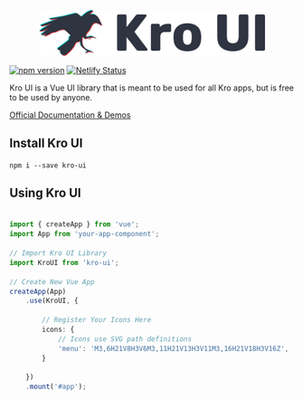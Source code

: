 <p align="center">
    <img width="400" src="./src/assets/logo.png">
</p>

[![npm version](https://badge.fury.io/js/kro-ui.svg)](https://www.npmjs.com/package/kro-ui) [![Netlify Status](https://api.netlify.com/api/v1/badges/22371d16-1732-46f6-8adc-ad72d049066f/deploy-status)](https://app.netlify.com/sites/peaceful-lamarr-c91179/deploys)

Kro UI is a Vue UI library that is meant to be used for all Kro apps, but is free to be used by anyone. 

[Official Documentation & Demos](https://ui.black-kro.dev)

## Install Kro UI
```
npm i --save kro-ui
```

## Using Kro UI
```ts

import { createApp } from 'vue';
import App from 'your-app-component';

// Import Kro UI Library
import KroUI from 'kro-ui';

// Create New Vue App
createApp(App)
    .use(KroUI, {

        // Register Your Icons Here
        icons: {
            // Icons use SVG path definitions
            'menu': 'M3,6H21V8H3V6M3,11H21V13H3V11M3,16H21V18H3V16Z',
        }

    })
    .mount('#app');

```
